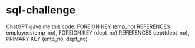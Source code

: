 # sql-challenge

ChatGPT gave me this code:
    FOREIGN KEY (emp_no) REFERENCES employees(emp_no),
    FOREIGN KEY (dept_no) REFERENCES dept(dept_no),
    PRIMARY KEY (emp_no, dept_no)
